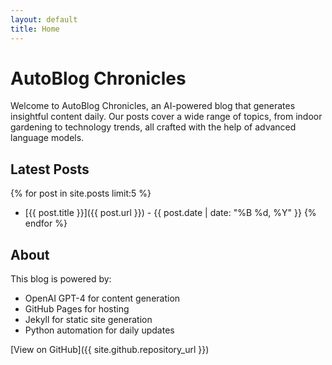 ```yaml
---
layout: default
title: Home
---
```


# AutoBlog Chronicles

Welcome to AutoBlog Chronicles, an AI-powered blog that generates insightful content daily. Our posts cover a wide range of topics, from indoor gardening to technology trends, all crafted with the help of advanced language models.

## Latest Posts

{% for post in site.posts limit:5 %}
- [{{ post.title }}]({{ post.url }}) - {{ post.date | date: "%B %d, %Y" }}
{% endfor %}

## About

This blog is powered by:
- OpenAI GPT-4 for content generation
- GitHub Pages for hosting
- Jekyll for static site generation
- Python automation for daily updates

[View on GitHub]({{ site.github.repository_url }}) 